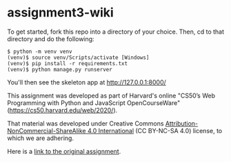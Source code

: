 # assignment3-wiki

To get started, fork this repo into a directory of your choice. Then, cd to that directory and do the following:
```
$ python -m venv venv
(venv)$ source venv/Scripts/activate [Windows]
(venv)$ pip install -r requirements.txt
(venv)$ python manage.py runserver
```
You'll then see the skeleton app at http://127.0.0.1:8000/


This assignment was developed as part of Harvard's online "CS50’s Web Programming with Python and JavaScript
OpenCourseWare" (https://cs50.harvard.edu/web/2020/). 

That material was developed under Creative Commons [Attribution-NonCommercial-ShareAlike 4.0 International](https://creativecommons.org/licenses/by-nc-sa/4.0/) (CC BY-NC-SA 4.0) license, to which we are adhering.

Here is a [link to the original assignment](https://cs50.harvard.edu/web/2020/projects/1/wiki/).
